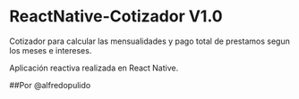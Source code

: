 # ReactNative-Cotizador V1.0

Cotizador para calcular las mensualidades y pago total de prestamos segun los meses e intereses.

Aplicación reactiva realizada en React Native.

##Por @alfredopulido